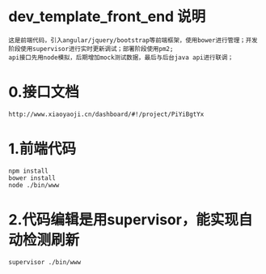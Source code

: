 # dev_template_front_end 说明
    这是前端代码，引入angular/jquery/bootstrap等前端框架，使用bower进行管理；开发阶段使用supervisor进行实时更新调试；部署阶段使用pm2;
    api接口先用node模拟，后期增加mock测试数据，最后与后台java api进行联调；

# 0.接口文档
    http://www.xiaoyaoji.cn/dashboard/#!/project/PiYiBgtYx

# 1.前端代码
    npm install
    bower install
    node ./bin/www

# 2.代码编辑是用supervisor，能实现自动检测刷新
    supervisor ./bin/www
